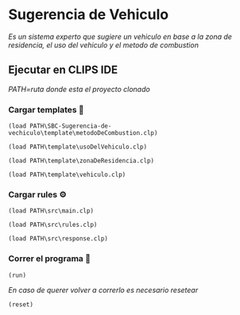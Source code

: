 # Sugerencia de Vehiculo

_Es un sistema experto que sugiere un vehiculo en base a la zona de residencia, el uso del vehiculo y el metodo de combustion_

## Ejecutar en CLIPS IDE 

_PATH=ruta donde esta el proyecto clonado_

### Cargar templates 🔧

```
(load PATH\SBC-Sugerencia-de-vechiculo\template\metodoDeCombustion.clp)
```

```
(load PATH\template\usoDelVehiculo.clp)
```

```
(load PATH\template\zonaDeResidencia.clp)
```

```
(load PATH\template\vehiculo.clp)
```

### Cargar rules ⚙️

```
(load PATH\src\main.clp)
```

```
(load PATH\src\rules.clp)
```

```
(load PATH\src\response.clp)
```

### Correr el programa 🚀

```
(run)
```

_En caso de querer volver a correrlo es necesario resetear_

```
(reset)
```
